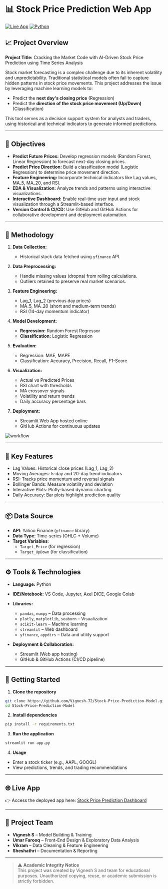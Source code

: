 
# 📊 Stock Price Prediction Web App

[![Live App](https://img.shields.io/badge/🚀%20Launch%20App-Streamlit-green?style=for-the-badge)](https://stock-price-prediction-hybridmodel.streamlit.app/)
[![Python](https://img.shields.io/badge/Python-3776AB?logo=python&logoColor=fff)](#)

## 📈 Project Overview

**Project Title:** Cracking the Market Code with AI-Driven Stock Price Prediction using Time Series Analysis

Stock market forecasting is a complex challenge due to its inherent volatility and unpredictability. Traditional statistical models often fail to capture hidden patterns in stock price movements. This project addresses the issue by leveraging machine learning models to:

- Predict the **next day's closing price** (Regression)
- Predict the **direction of the stock price movement (Up/Down)** (Classification)

This tool serves as a decision support system for analysts and traders, using historical and technical indicators to generate informed predictions.

---

## 🎯 Objectives

- **Predict Future Prices:** Develop regression models (Random Forest, Linear Regression) to forecast next-day closing prices.
- **Predict Price Direction:** Build a classification model (Logistic Regression) to determine price movement direction.
- **Feature Engineering:** Incorporate technical indicators like Lag values, MA_5, MA_20, and RSI.
- **EDA & Visualization:** Analyze trends and patterns using interactive visualizations.
- **Interactive Dashboard:** Enable real-time user input and stock visualization through a Streamlit-based interface.
- **Version Control & CI/CD:** Use GitHub and GitHub Actions for collaborative development and deployment automation.

---

## 🧠 Methodology
1. **Data Collection:**  
   - Historical stock data fetched using `yfinance` API.

2. **Data Preprocessing:**  
   - Handle missing values (dropna) from rolling calculations.
   - Outliers retained to preserve real market scenarios.

3. **Feature Engineering:**  
   - Lag_1, Lag_2 (previous day prices)  
   - MA_5, MA_20 (short and medium-term trends)  
   - RSI (14-day momentum indicator)  

4. **Model Development:**  
   - **Regression:** Random Forest Regressor  
   - **Classification:** Logistic Regression  

5. **Evaluation:**  
   - Regression: MAE, MAPE  
   - Classification: Accuracy, Precision, Recall, F1-Score  

6. **Visualization:**  
   - Actual vs Predicted Prices  
   - RSI chart with thresholds  
   - MA crossover signals  
   - Volatility and return trends  
   - Daily accuracy percentage bars  

7. **Deployment:**  
   - Streamlit Web App hosted online  
   - GitHub Actions for continuous updates

![workflow](https://github.com/user-attachments/assets/133c018b-15d0-4d11-8b9a-ae6b9c56ce97)


---

## 📌 Key Features

- Lag Values: Historical close prices (Lag_1, Lag_2)
- Moving Averages: 5-day and 20-day trend indicators
- RSI: Tracks price momentum and reversal signals
- Bollinger Bands: Measure volatility and deviation
- Interactive Plots: Plotly-based dynamic charting
- Daily Accuracy: Bar plots highlight prediction quality

---

## 📦 Data Source

- **API**: Yahoo Finance (`yfinance` library)
- **Data Type**: Time-series (OHLC + Volume)
- **Target Variables**:  
  - `Target_Price` (for regression)  
  - `Target_UpDown` (for classification)  

---

## ⚙️ Tools & Technologies

- **Language:** Python
- **IDE/Notebook:** VS Code, Jupyter, Axel DICE, Google Colab
- **Libraries:**  
  - `pandas`, `numpy` – Data processing  
  - `plotly`, `matplotlib`, `seaborn` – Visualization  
  - `scikit-learn` – Machine learning  
  - `streamlit` – Web dashboard  
  - `yfinance`, `appdirs` – Data and utility support

- **Deployment & Collaboration:**  
  - Streamlit (Web app hosting)  
  - GitHub & GitHub Actions (CI/CD pipeline)

---

## 🚀 Getting Started

1. **Clone the repository**  
```bash
git clone https://github.com/Vignesh-72/Stock-Price-Prediction-Model.git
cd Stock-Price-Prediction-Model
```

2. **Install dependencies**  
```bash
pip install -r requirements.txt
```

3. **Run the application**  
```bash
streamlit run app.py
```

4. **Usage**  
- Enter a stock ticker (e.g., AAPL, GOOGL)  
- View predictions, trends, and trading recommendations

---

## 🌐 Live App

👉 Access the deployed app here: [Stock Price Prediction Dashboard](https://stock-price-prediction-hybridmodel.streamlit.app/)

---

## 👥 Project Team

- **Vignesh S** – Model Building & Training  
- **Umar Farooq** – Front-End Design & Exploratory Data Analysis  
- **Vikram** – Data Cleaning & Feature Engineering  
- **Sheshathri** – Documentation & Reporting

---

> ⚠️ **Academic Integrity Notice**  
> This project was created by Vignesh S and team for educational purposes. Unauthorized copying, reuse, or academic submission is strictly forbidden.

